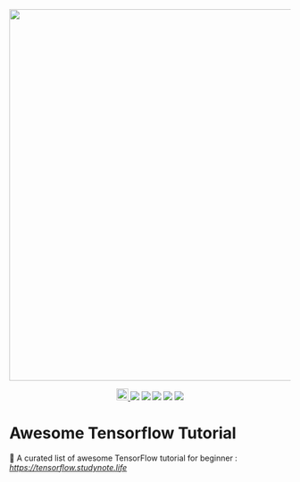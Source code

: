 <div align="center">
  <img src="https://tensorflow.studynote.life/logo.png" width="666">
</div>

<p align="center">
	<a rel="license" href="http://creativecommons.org/licenses/by-nc-sa/4.0/">
		<img alt="知识共享许可协议" style="border-width:0" height="21" src="https://i.creativecommons.org/l/by-nc-sa/4.0/88x31.png">
	</a>
	<img src="https://cdn.rawgit.com/sindresorhus/awesome/d7305f38d29fed78fa85652e3a63e154dd8e8829/media/badge.svg"></img>
	<img src="https://travis-ci.com/YUbuntu0109/awesome-tensorflow-tutorial.svg?branch=master"></img>
	<img src="https://img.shields.io/github/commit-activity/m/YUbuntu0109/awesome-tensorflow-tutorial?color=ff69b4"></img>
    <img src="https://img.shields.io/github/repo-size/YUbuntu0109/awesome-tensorflow-tutorial"></img>
    <img src="https://img.shields.io/github/stars/YUbuntu0109/awesome-tensorflow-tutorial.svg"></img>
</p>

# Awesome Tensorflow Tutorial
📃 A curated list of awesome TensorFlow tutorial for beginner : *https://tensorflow.studynote.life*
